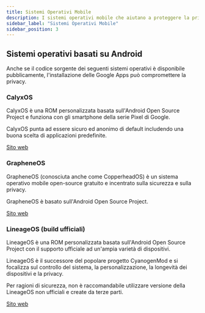 ```yaml
---
title: Sistemi Operativi Mobile
description: I sistemi operativi mobile che aiutano a proteggere la privacy.
sidebar_label: "Sistemi Operativi Mobile"
sidebar_position: 3
---
```


## Sistemi operativi basati su Android

Anche se il codice sorgente dei seguenti sistemi operativi è disponibile pubblicamente, l'installazione delle Google Apps può compromettere la privacy.

### CalyxOS

CalyxOS è una ROM personalizzata basata sull'Android Open Source Project e funziona con gli smartphone della serie Pixel di Google.

CalyxOS punta ad essere sicuro ed anonimo di default includendo una buona scelta di applicazioni predefinite.

<a href="https://calyxos.org/" target="_blank">Sito web</a>

### GrapheneOS

GrapheneOS (conosciuta anche come CopperheadOS) è un sistema operativo mobile open-source gratuito e incentrato sulla sicurezza e sulla privacy.

GrapheneOS è basato sull'Android Open Source Project.

<a href="https://grapheneos.org/" target="_blank">Sito web</a>

### LineageOS (build ufficiali)

LineageOS è una ROM personalizzata basata sull'Android Open Source Project con il supporto ufficiale ad un'ampia varietà di dispositivi.

LineageOS è il successore del popolare progetto CyanogenMod e si focalizza sul controllo del sistema, la personalizzazione, la longevità dei dispositivi e la privacy.

Per ragioni di sicurezza, non è raccomandabile utilizzare versione della LineageOS non ufficiali e create da terze parti.

<a href="https://www.lineageos.org/" target="_blank">Sito web</a>


